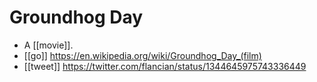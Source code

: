 # Groundhog Day

- A [[movie]].
- [[go]] https://en.wikipedia.org/wiki/Groundhog_Day_(film)
- [[tweet]] https://twitter.com/flancian/status/1344645975743336449


